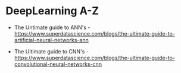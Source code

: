 # DeepLearning A-Z


- The Untimate guide to ANN's - https://www.superdatascience.com/blogs/the-ultimate-guide-to-artificial-neural-networks-ann


- The Ultimate guide to CNN's - https://www.superdatascience.com/blogs/the-ultimate-guide-to-convolutional-neural-networks-cnn
